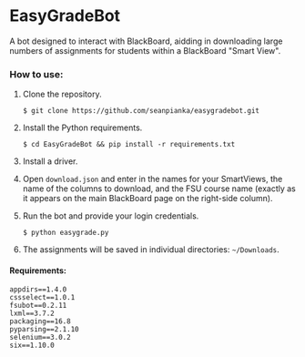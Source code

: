 # EasyGradeBot
A bot designed to interact with BlackBoard, aidding in downloading large numbers of assignments for students within a BlackBoard "Smart View".

### How to use:

1. Clone the repository.

    `$ git clone https://github.com/seanpianka/easygradebot.git`

2. Install the Python requirements.

    `$ cd EasyGradeBot && pip install -r requirements.txt`

3. Install a driver.


3. Open `download.json` and enter in the names for your SmartViews, the name of the columns to download, and the FSU course name (exactly as it appears on the main BlackBoard page on the right-side column).

4. Run the bot and provide your login credentials.

    `$ python easygrade.py`

5. The assignments will be saved in individual directories: `~/Downloads`.

#### Requirements:
```
appdirs==1.4.0
cssselect==1.0.1
fsubot==0.2.11
lxml==3.7.2
packaging==16.8
pyparsing==2.1.10
selenium==3.0.2
six==1.10.0
```
